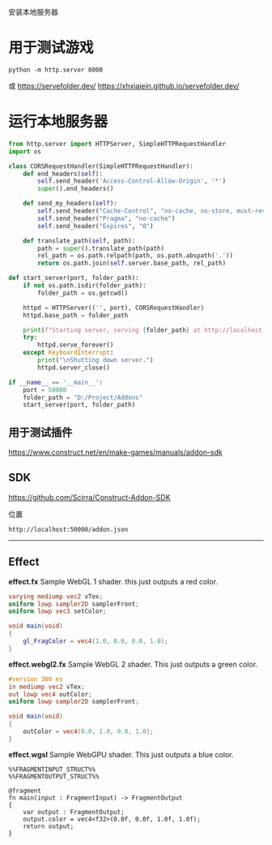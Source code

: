 安装本地服务器

# 用于测试游戏

```
python -m http.server 8000
```

或
https://servefolder.dev/
https://xhxiaiein.github.io/servefolder.dev/

# 运行本地服务器

```python
from http.server import HTTPServer, SimpleHTTPRequestHandler
import os

class CORSRequestHandler(SimpleHTTPRequestHandler):
    def end_headers(self):
        self.send_header('Access-Control-Allow-Origin', '*')
        super().end_headers()

    def send_my_headers(self):
        self.send_header("Cache-Control", "no-cache, no-store, must-revalidate")
        self.send_header("Pragma", "no-cache")
        self.send_header("Expires", "0")

    def translate_path(self, path):
        path = super().translate_path(path)
        rel_path = os.path.relpath(path, os.path.abspath('.'))
        return os.path.join(self.server.base_path, rel_path)

def start_server(port, folder_path):
    if not os.path.isdir(folder_path):
        folder_path = os.getcwd()

    httpd = HTTPServer(('', port), CORSRequestHandler)
    httpd.base_path = folder_path

    print(f"Starting server, serving {folder_path} at http://localhost:{port}")
    try:
        httpd.serve_forever()
    except KeyboardInterrupt:
        print("\nShutting down server.")
        httpd.server_close()

if __name__ == '__main__':
    port = 50000
    folder_path = "D:/Project/Addons"
    start_server(port, folder_path)
```

## 用于测试插件
https://www.construct.net/en/make-games/manuals/addon-sdk

## SDK
https://github.com/Scirra/Construct-Addon-SDK

位置
```
http://localhost:50000/addon.json
```

---

## Effect

**effect.fx**
Sample WebGL 1 shader. this just outputs a red color.
```glsl
varying mediump vec2 vTex;
uniform lowp sampler2D samplerFront;
uniform lowp vec3 setColor;

void main(void)
{
    gl_FragColor = vec4(1.0, 0.0, 0.0, 1.0);
}
```

**effect.webgl2.fx** 
Sample WebGL 2 shader. This just outputs a green color.
```glsl
#version 300 es
in mediump vec2 vTex;
out lowp vec4 outColor;
uniform lowp sampler2D samplerFront;

void main(void)
{
    outColor = vec4(0.0, 1.0, 0.0, 1.0);
}

```

**effect.wgsl**
Sample WebGPU shader. This just outputs a blue color.
```wgsl
%%FRAGMENTINPUT_STRUCT%%
%%FRAGMENTOUTPUT_STRUCT%%

@fragment
fn main(input : FragmentInput) -> FragmentOutput
{
    var output : FragmentOutput;
    output.color = vec4<f32>(0.0f, 0.0f, 1.0f, 1.0f);
    return output;
}
```


